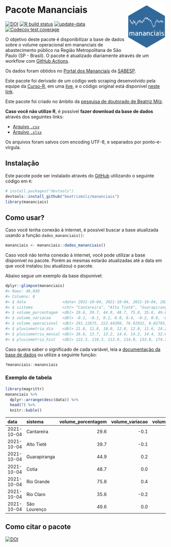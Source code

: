 
<!-- README.md is generated from README.Rmd. Please edit that file -->

# Pacote Mananciais <img src="man/figures/hexlogo.png" align="right" width = "120px"/>

<!-- badges: start -->

[![DOI](https://zenodo.org/badge/DOI/10.5281/zenodo.4733056.svg)](https://doi.org/10.5281/zenodo.4733056)
[![R build
status](https://github.com/beatrizmilz/mananciais/workflows/R-CMD-check/badge.svg)](https://github.com/beatrizmilz/mananciais/actions)
[![update-data](https://github.com/beatrizmilz/mananciais/actions/workflows/2-update_data.yaml/badge.svg)](https://github.com/beatrizmilz/mananciais/actions/workflows/2-update_data.yaml)
[![Codecov test
coverage](https://codecov.io/gh/beatrizmilz/mananciais/branch/master/graph/badge.svg)](https://codecov.io/gh/beatrizmilz/mananciais?branch=master)
<!-- badges: end -->

O objetivo deste pacote é disponibilizar a base de dados sobre o volume
operacional em mananciais de abastecimento público na Região
Metropolitana de São Paulo (SP - Brasil). O pacote é atualizado
diariamente através de um workflow com [GitHub
Actions](https://github.com/beatrizmilz/mananciais/actions).

Os dados foram obtidos no [Portal dos
Mananciais](http://mananciais.sabesp.com.br/Situacao) da
[SABESP](http://site.sabesp.com.br/site/Default.aspx).

Este pacote foi derivado de um código web scraping desenvolvido pela
equipe da [Curso-R](https://www.curso-r.com/), em uma
[live](https://youtu.be/jvZIxrMmOcQ), e o código original está
disponível [neste
link](https://github.com/curso-r/lives/blob/master/drafts/20200730_scraper_sabesp.R).

Este pacote foi criado no âmbito da [pesquisa de doutorado de Beatriz
Milz](https://beatrizmilz.github.io/tese/).

**Caso você não utilize R**, é possível **fazer download da base de
dados** através dos seguintes links:

  - [Arquivo
    `.csv`](https://github.com/beatrizmilz/mananciais/raw/master/inst/extdata/mananciais.csv)
  - [Arquivo
    `.xlsx`](https://github.com/beatrizmilz/mananciais/blob/master/inst/extdata/mananciais.xlsx?raw=true)

Os arquivos foram salvos com encoding UTF-8, e separados por
ponto-e-vírgula.

## Instalação

Este pacote pode ser instalado através do [GitHub](https://github.com/)
utilizando o seguinte código em `R`:

``` r
# install.packages("devtools")
devtools::install_github("beatrizmilz/mananciais")
library(mananciais)
```

## Como usar?

Caso você tenha conexão à internet, é possível buscar a base atualizada
usando a função `dados_mananciais()`:

``` r
mananciais <- mananciais::dados_mananciais() 
```

Caso você não tenha conexão à internet, você pode utilizar a base
disponível no pacote. Porém as mesmas estarão atualizadas até a data em
que você instalou (ou atualizou) o pacote.

Abaixo segue um exemplo da base disponível:

``` r
dplyr::glimpse(mananciais)
#> Rows: 49,030
#> Columns: 8
#> $ data                <date> 2021-10-04, 2021-10-04, 2021-10-04, 2021-10-04, 2…
#> $ sistema             <chr> "Cantareira", "Alto Tietê", "Guarapiranga", "Cotia…
#> $ volume_porcentagem  <dbl> 29.6, 39.7, 44.9, 48.7, 75.8, 35.6, 49.6, 29.7, 39…
#> $ volume_variacao     <dbl> -0.1, -0.1, 0.2, 0.0, 0.4, -0.2, 0.0, -0.2, -0.2, …
#> $ volume_operacional  <dbl> 291.12675, 222.44309, 76.92932, 8.02795, 85.08202,…
#> $ pluviometria_dia    <dbl> 21.6, 11.8, 10.0, 12.0, 12.0, 11.6, 24.2, 0.5, 0.7…
#> $ pluviometria_mensal <dbl> 26.6, 13.7, 13.2, 14.4, 14.2, 14.4, 32.8, 5.0, 1.9…
#> $ pluviometria_hist   <dbl> 122.3, 110.3, 113.9, 114.0, 133.0, 174.7, 140.5, 1…
```

Caso queira saber o significado de cada variável, leia a [documentação
da base de
dados](https://beatrizmilz.github.io/mananciais/reference/mananciais.html)
ou utilize a seguinte função:

``` r
?mananciais::mananciais
```

### Exemplo de tabela

``` r
library(magrittr)
mananciais %>% 
  dplyr::arrange(desc(data)) %>% 
  head(7) %>%
  knitr::kable()
```

| data       | sistema      | volume\_porcentagem | volume\_variacao | volume\_operacional | pluviometria\_dia | pluviometria\_mensal | pluviometria\_hist |
| :--------- | :----------- | ------------------: | ---------------: | ------------------: | ----------------: | -------------------: | -----------------: |
| 2021-10-04 | Cantareira   |                29.6 |            \-0.1 |           291.12675 |              21.6 |                 26.6 |              122.3 |
| 2021-10-04 | Alto Tietê   |                39.7 |            \-0.1 |           222.44309 |              11.8 |                 13.7 |              110.3 |
| 2021-10-04 | Guarapiranga |                44.9 |              0.2 |            76.92932 |              10.0 |                 13.2 |              113.9 |
| 2021-10-04 | Cotia        |                48.7 |              0.0 |             8.02795 |              12.0 |                 14.4 |              114.0 |
| 2021-10-04 | Rio Grande   |                75.8 |              0.4 |            85.08202 |              12.0 |                 14.2 |              133.0 |
| 2021-10-04 | Rio Claro    |                35.6 |            \-0.2 |             4.86900 |              11.6 |                 14.4 |              174.7 |
| 2021-10-04 | São Lourenço |                49.6 |              0.0 |            44.05351 |              24.2 |                 32.8 |              140.5 |

## Como citar o pacote

[![DOI](https://zenodo.org/badge/DOI/10.5281/zenodo.4733056.svg)](https://doi.org/10.5281/zenodo.4733056)
